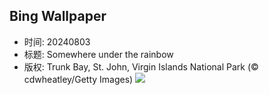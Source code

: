 ## Bing Wallpaper
- 时间: 20240803
- 标题: Somewhere under the rainbow
- 版权: Trunk Bay, St. John, Virgin Islands National Park (© cdwheatley/Getty Images)
![](https://cn.bing.com/th?id=OHR.TrunkBay_EN-US6585719799_UHD.jpg&rf=LaDigue_UHD.jpg&pid=hp&w=3840&h=2160&rs=1&c=4)
